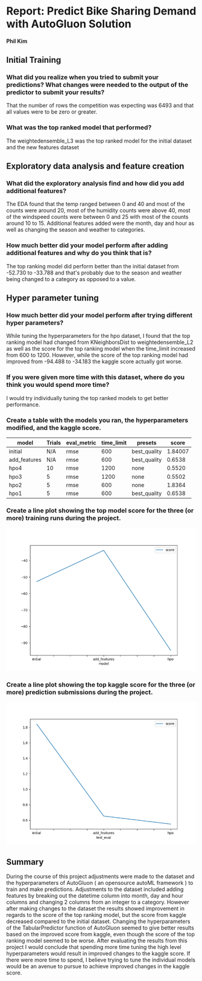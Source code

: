 # Report: Predict Bike Sharing Demand with AutoGluon Solution
#### Phil Kim

## Initial Training
### What did you realize when you tried to submit your predictions? What changes were needed to the output of the predictor to submit your results?
That the number of rows the competition was expecting was 6493 and that all values were to be zero or greater.

### What was the top ranked model that performed?
The weightedensemble_L3 was the top ranked model for the initial dataset and the new features dataset

## Exploratory data analysis and feature creation
### What did the exploratory analysis find and how did you add additional features?
The EDA found that the temp ranged between 0 and 40 and most of the counts were around 20, most of the humidity counts were above 40, most of the windspeed counts were between 0 and 25 with most of the counts around 10 to 15. Additional features added were the month, day and hour as well as changing the season and weather to categories.

### How much better did your model perform after adding additional features and why do you think that is?
The top ranking model did perform better than the initial dataset from -52.730 to -33.788 and that's probably due to the season and weather being changed to a category as opposed to a value.

## Hyper parameter tuning
### How much better did your model perform after trying different hyper parameters?
While tuning the hyperparameters for the hpo dataset, I found that the top ranking model had changed from KNeighborsDist to weightedensemble_L2 as well as the score for the top ranking model when the time_limit increased from 600 to 1200. However, while the score of the top ranking model had improved from -94.488 to -34.183 the kaggle score actually got worse.

### If you were given more time with this dataset, where do you think you would spend more time?
I would try individually tuning the top ranked models to get better performance.

### Create a table with the models you ran, the hyperparameters modified, and the kaggle score.
|model|Trials|eval_metric|time_limit|presets|score|
|--|--|--|--|--|--|
|initial|N/A|rmse|600|best_quality|1.84007|
|add_features|N/A|rmse|600|best_quality|0.6538|
|hpo4|10|rmse|1200|none|0.5520|
|hpo3|5|rmse|1200|none|0.5502|
|hpo2|5|rmse|600|none|1.8364|
|hpo1|5|rmse|600|best_quality|0.6538|

### Create a line plot showing the top model score for the three (or more) training runs during the project.

![model_train_score.png](model_train_score.png)

### Create a line plot showing the top kaggle score for the three (or more) prediction submissions during the project.

![model_test_score.png](model_test_score.png)

## Summary

During the course of this project adjustments were made to the dataset and the hyperparameters of AutoGluon ( an opensource autoML framework ) to train and make predictions. Adjustments to the dataset included adding features by breaking out the datetime column into month, day and hour columns and changing 2 columns from an integer to a category. However after making changes to the dataset the results showed improvement in regards to the score of the top ranking model, but the score from kaggle decreased compared to the initial dataset. Changing the hyperparameters of the TabularPredictor function of AutoGluon seemed to give better results based on the improved score from kaggle, even though the score of the top ranking model seemed to be worse. After evaluating the results from this project I would conclude that spending more time tuning the high level hyperparameters would result in improved changes to the kaggle score. If there were more time to spend, I believe trying to tune the individual models would be an avenue to pursue to achieve improved changes in the kaggle score.
